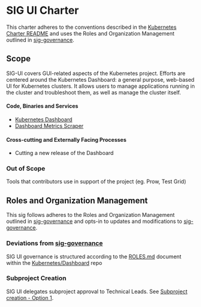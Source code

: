 # SIG UI Charter

This charter adheres to the conventions described in the [Kubernetes Charter README] and uses the Roles and Organization Management outlined in [sig-governance].

## Scope

SIG-UI covers GUI-related aspects of the Kubernetes project. Efforts are centered around the Kubernetes Dashboard: a general purpose, web-based UI for Kubernetes clusters. It allows users to manage applications running in the cluster and troubleshoot them, as well as manage the cluster itself.

#### Code, Binaries and Services

- [Kubernetes Dashboard](https://github.com/kubernetes/dashboard)
- [Dashboard Metrics Scraper](https://github.com/kubernetes-sigs/dashboard-metrics-scraper)

#### Cross-cutting and Externally Facing Processes

- Cutting a new release of the Dashboard

### Out of Scope

Tools that contributors use in support of the project (eg. Prow, Test Grid)

## Roles and Organization Management

This sig follows adheres to the Roles and Organization Management outlined in [sig-governance] and opts-in to updates and modifications to [sig-governance].

### Deviations from [sig-governance]

SIG UI governance is structured according to the [ROLES.md] document within the [Kubernetes/Dashboard] repo

### Subproject Creation

SIG UI delegates subproject approval to Technical Leads. See [Subproject creation - Option 1].

[sig-governance]: https://github.com/kubernetes/community/blob/master/committee-steering/governance/sig-governance.md
[sigs.yaml]: https://github.com/kubernetes/community/blob/master/sigs.yaml
[Kubernetes Charter README]: https://github.com/kubernetes/community/blob/master/committee-steering/governance/README.md
[Subproject creation - Option 1]: https://github.com/kubernetes/community/blob/master/committee-steering/governance/sig-governance.md#subproject-creation
[Kubernetes/Dashboard]: https://github.com/kubernetes/dashboard
[ROLES.md]: https://github.com/kubernetes/dashboard/blob/master/ROLES.md